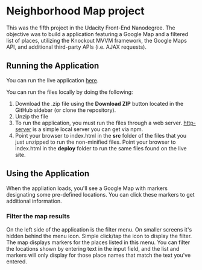 # Neighborhood Map project

This was the fifth project in the Udacity Front-End Nanodegree. The objective was to build a application featuring a Google Map and a filtered list of places, utilizing the Knockout MVVM framework, the Google Maps API, and additional third-party APIs (i.e. AJAX requests).

## Running the Application

You can run the live application [here](https://kevinfrutiger.github.io/frontend-nanodegree-neighborhood-map/).

You can run the files locally by doing the following:

1. Download the .zip file using the **Download ZIP** button located in the GitHub sidebar (or clone the repository).
2. Unzip the file
3. To run the application, you must run the files through a web server. [http-server](https://www.npmjs.com/package/http-server) is a simple local server you can get via npm.
4. Point your browser to index.html in the **src** folder of the files that you just unzipped to run the non-minified files. Point your browser to index.html in the **deploy** folder to run the same files found on the live site.

## Using the Application

When the appliation loads, you'll see a Google Map with markers designating some pre-defined locations. You can click these markers to get additional information.

### Filter the map results

On the left side of the application is the filter menu. On smaller screens it's hidden behind the menu icon. Simple click/tap the icon to display the filter. The map displays markers for the places listed in this menu. You can filter the locations shown by entering text in the input field, and the list and markers will only display for those place names that match the text you've entered.